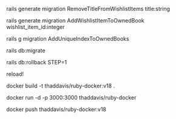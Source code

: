 rails generate migration RemoveTitleFromWishlistItems title:string

rails generate migration AddWishlistItemToOwnedBook wishlist_item_id:integer

rails g migration AddUniqueIndexToOwnedBooks

rails db:migrate

rails db:rollback STEP=1

reload!

docker build -t thaddavis/ruby-docker:v18 .

docker run -d -p 3000:3000 thaddavis/ruby-docker

docker push thaddavis/ruby-docker:v18
